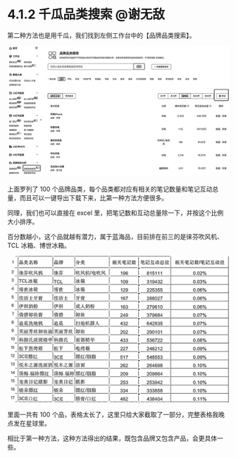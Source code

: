 # 4.1.2 千瓜品类搜索 @谢无敌

第二种方法也是用千瓜，我们找到左侧工作台中的【品牌品类搜索】。

![](img/a6d350f2fe7c244a037f511f05cc42f0.png)

上面罗列了 100 个品牌品类，每个品类都对应有相关的笔记数量和笔记互动总量，而且可以一键导出下载下来，比第一种方法方便很多。

同理，我们也可以直接在 excel 里，把笔记数和互动总量除一下，并按这个比例大小排序。

百分数越小，这个品就越有潜力，属于蓝海品，目前排在前三的是徕芬吹风机、TCL 冰箱、博世冰箱。

![](img/308c6ea5838d03a95b67bc1396aa4005.png)

里面一共有 100 个品，表格太长了，这里只给大家截取了一部分，完整表格我晚点发在星球里。

相比于第一种方法，这种方法得出的结果，既包含品牌又包含产品，会更具体一些。
